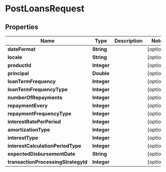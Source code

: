 # PostLoansRequest

## Properties
Name | Type | Description | Notes
------------ | ------------- | ------------- | -------------
**dateFormat** | **String** |  |  [optional]
**locale** | **String** |  |  [optional]
**productId** | **Integer** |  |  [optional]
**principal** | **Double** |  |  [optional]
**loanTermFrequency** | **Integer** |  |  [optional]
**loanTermFrequencyType** | **Integer** |  |  [optional]
**numberOfRepayments** | **Integer** |  |  [optional]
**repaymentEvery** | **Integer** |  |  [optional]
**repaymentFrequencyType** | **Integer** |  |  [optional]
**interestRatePerPeriod** | **Integer** |  |  [optional]
**amortizationType** | **Integer** |  |  [optional]
**interestType** | **Integer** |  |  [optional]
**interestCalculationPeriodType** | **Integer** |  |  [optional]
**expectedDisbursementDate** | **String** |  |  [optional]
**transactionProcessingStrategyId** | **Integer** |  |  [optional]
